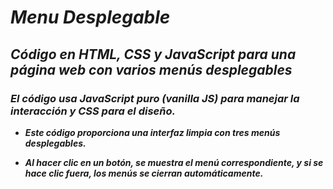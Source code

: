 # **_Menu Desplegable_**

## **_Código en HTML, CSS y JavaScript para una página web con varios menús desplegables_**

### **_El código usa JavaScript puro (vanilla JS) para manejar la interacción y CSS para el diseño._**

- **_Este código proporciona una interfaz limpia con tres menús desplegables._**
  
- **_Al hacer clic en un botón, se muestra el menú correspondiente, y si se hace clic fuera, los menús se cierran automáticamente._**
